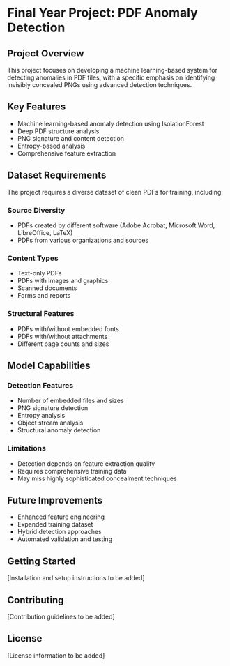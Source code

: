 # Final Year Project: PDF Anomaly Detection

## Project Overview
This project focuses on developing a machine learning-based system for detecting anomalies in PDF files, with a specific emphasis on identifying invisibly concealed PNGs using advanced detection techniques.

## Key Features
- Machine learning-based anomaly detection using IsolationForest
- Deep PDF structure analysis
- PNG signature and content detection
- Entropy-based analysis
- Comprehensive feature extraction

## Dataset Requirements
The project requires a diverse dataset of clean PDFs for training, including:

### Source Diversity
- PDFs created by different software (Adobe Acrobat, Microsoft Word, LibreOffice, LaTeX)
- PDFs from various organizations and sources

### Content Types
- Text-only PDFs
- PDFs with images and graphics
- Scanned documents
- Forms and reports

### Structural Features
- PDFs with/without embedded fonts
- PDFs with/without attachments
- Different page counts and sizes

## Model Capabilities

### Detection Features
- Number of embedded files and sizes
- PNG signature detection
- Entropy analysis
- Object stream analysis
- Structural anomaly detection

### Limitations
- Detection depends on feature extraction quality
- Requires comprehensive training data
- May miss highly sophisticated concealment techniques

## Future Improvements
- Enhanced feature engineering
- Expanded training dataset
- Hybrid detection approaches
- Automated validation and testing

## Getting Started
[Installation and setup instructions to be added]

## Contributing
[Contribution guidelines to be added]

## License
[License information to be added]
